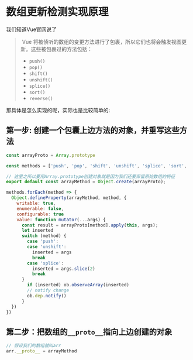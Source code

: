 # 数组更新检测实现原理

我们知道Vue官网说了

> ​	Vue 将被侦听的数组的变更方法进行了包裹，所以它们也将会触发视图更新。这些被包裹过的方法包括：
>
> - `push()`
> - `pop()`
> - `shift()`
> - `unshift()`
> - `splice()`
> - `sort()`
> - `reverse()`

那具体是怎么实现的呢，实际也是比较简单的:

## 第一步: 创建一个包囊上边方法的对象，并重写这些方法

```javascript
const arrayProto = Array.prototype

const methods = ['push', 'pop', 'shift', 'unshift', 'splice', 'sort', 'reverse'];

// 这里之所以要用Array.prototype创建对象就是因为我们还要保留原始数组的特征
export default const arrayMethod = Object.create(arrayProto);

methods.forEach(method => {
  Object.defineProperty(arrayMethod, method, {
    writable: true,
    enumerable: false,
    configurable: true
    value: function mutator(...args) {
  	  const result = arrayProto[method].apply(this, args);
      let inserted
      switch (method) {
        case 'push':
        case 'unshift':
          inserted = args
          break
        case 'splice':
          inserted = args.slice(2)
          break
      }
    	if (inserted) ob.observeArray(inserted)
    	// notify change
   		ob.dep.notify()
	  }   
  })
})
```

## 第二步：把数组的`__proto__`指向上边创建的对象

```javascript
// 假设我们的数组就叫arr
arr.__proto__ = arrayMethod
```



